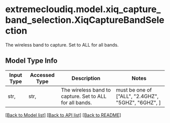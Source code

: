 # extremecloudiq.model.xiq_capture_band_selection.XiqCaptureBandSelection

The wireless band to capture. Set to ALL for all bands.

## Model Type Info
Input Type | Accessed Type | Description | Notes
------------ | ------------- | ------------- | -------------
str,  | str,  | The wireless band to capture. Set to ALL for all bands. | must be one of ["ALL", "2.4GHZ", "5GHZ", "6GHZ", ] 

[[Back to Model list]](../../README.md#documentation-for-models) [[Back to API list]](../../README.md#documentation-for-api-endpoints) [[Back to README]](../../README.md)

